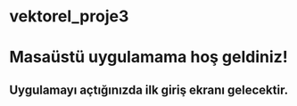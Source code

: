# vektorel_proje3
<h1>Masaüstü uygulamama hoş geldiniz!</h1>
<h2>Uygulamayı açtığınızda ilk giriş ekranı gelecektir.</h2>


